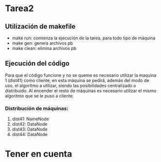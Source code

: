 # Tarea2
## Utilización de makefile
- make run: comienza la ejecución de la tarea, para todo tipo de máquina
- make gen: genera archivos pb
- make clean: elimina archivos pb

## Ejecución del código
Para que el código funcione y no se queme es necesario utilizar la maquina 1
(dist41) como cliente, en esta máquina se pedirá, además del modo de uso, 
el algoritmo a utilizar, siendo las posibilidades centralizado o distribuido.
Al encender el resto de máquinas es necesario utilizar el mismo algoritmo que se
le puso a cliente.

### Distribución de máquinas:

1. dist41: NameNode
2. dist42: DataNode
3. dist43: DataNode 
4. dist44: DataNode

# Tener en cuenta
